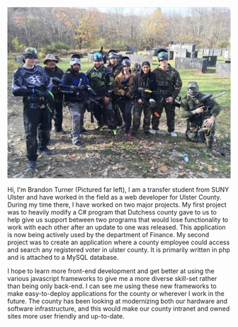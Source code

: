 ![Picture](IMG_2300.jpg)

Hi, I'm Brandon Turner (Pictured far left), I am a transfer student from SUNY Ulster and have worked in the field as a web developer for Ulster County. During my time there, I have worked on two major projects. My first project was to heavily modify a C# program that Dutchess county gave to us to help give us support between two programs that would lose functionality to work with each other after an update to one was released. This application is now being actively used by the department of Finance. My second project was to create an application where a county employee could access and search any registered voter in ulster county. It is primarily written in php and is attached to a MySQL database.

I hope to learn more front-end development and get better at using the various javascript frameworks to give me a more diverse skill-set rather than being only back-end. I can see me using these new frameworks to make easy-to-deploy applications for the county or wherever I work in the future. The county has been looking at modernizing both our hardware and software infrastructure, and this would make our county intranet and owned sites more user friendly and up-to-date.
